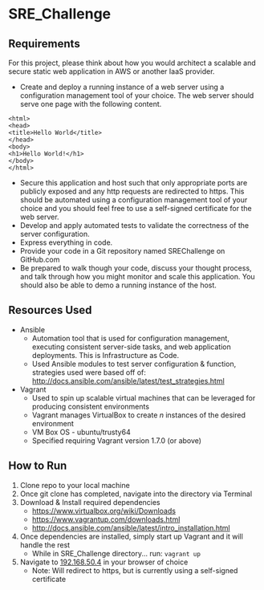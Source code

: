 <h1>SRE_Challenge</h1>

<h2>Requirements</h2>
For this project, please think about how you would architect a scalable and secure static web application in AWS or another IaaS provider.

* Create and deploy a running instance of a web server using a configuration management tool of your choice. The web server should serve one page with the following content. 

```
<html>
<head>
<title>Hello World</title>
</head>
<body>
<h1>Hello World!</h1>
</body>
</html>
```

* Secure this application and host such that only appropriate ports are publicly exposed and any http requests are redirected to https. This should be automated using a configuration management tool of your choice and you should feel free to use a self-signed certificate for the web server.
* Develop and apply automated tests to validate the correctness of the server configuration.
* Express everything in code.
* Provide your code in a Git repository named SREChallenge on GitHub.com
* Be prepared to walk though your code, discuss your thought process, and talk through how you might monitor and scale this application. You should also be able to demo a running instance of the host.

<h2>Resources Used</h2>

* Ansible
  - Automation tool that is used for configuration management, executing consistent server-side tasks, and web application deployments. This is Infrastructure as Code.
  - Used Ansible modules to test server configuration & function, strategies used were based off of: http://docs.ansible.com/ansible/latest/test_strategies.html 
* Vagrant
  - Used to spin up scalable virtual machines that can be leveraged for producing consistent environments
  - Vagrant manages VirtualBox to create _n_ instances of the desired environment
  - VM Box OS - ubuntu/trusty64
  - Specified requiring Vagrant version 1.7.0 (or above)

<h2>How to Run</h2>

1. Clone repo to your local machine
2. Once git clone has completed, navigate into the directory via Terminal
3. Download & Install required dependencies
    - https://www.virtualbox.org/wiki/Downloads
    - https://www.vagrantup.com/downloads.html
    - http://docs.ansible.com/ansible/latest/intro_installation.html
4. Once dependencies are installed, simply start up Vagrant and it will handle the rest
    - While in SRE_Challenge directory... run: `vagrant up`
5. Navigate to [192.168.50.4](https://192.168.50.4) in your browser of choice
    - Note: Will redirect to https, but is currently using a self-signed certificate
